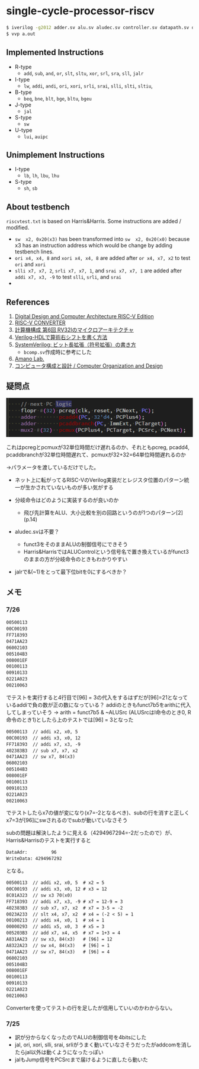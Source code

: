 # single-cycle-processor-riscv

```bash
$ iverilog -g2012 adder.sv alu.sv aludec.sv controller.sv datapath.sv dmem.sv extend.sv flopenr.sv flopr.sv imem.sv maindecoder.sv mux2.sv mux3.sv mux4.sv regfile.sv riscvsingle.sv testbench.sv top.sv bcomp.sv
$ vvp a.out
```

## Implemented Instructions
- R-type
  - `add`, `sub`, `and`, `or`, `slt`, `sltu`, `xor`, `srl`, `sra`, `sll`, `jalr`
- I-type
  - `lw`, `addi`, `andi`, `ori`, `xori`, `srli`, `srai`, `slli`, `slti`, `sltiu`,
- B-type
  - `beq`, `bne`, `blt`, `bge`, `bltu`, `bgeu`
- J-type
  - `jal`
- S-type
  - `sw`
- U-type
  - `lui`, `auipc`

## Unimplement Instructions
- I-type
  - `lb`, `lh`, `lbu`, `lhu`
- S-type
  - `sh`, `sb`


## About testbench
`riscvtest.txt` is based on Harris&Harris.
Some instructions are added / modified.

- `sw  x2, 0x20(x3)` has been transformed into `sw  x2, 0x20(x0)` because x3 has an instruction address which would be change by adding testbench lines.
- `ori x4, x4, 8` and `xori x4, x4, 8` are added after `or x4, x7, x2` to test `ori` and `xori`
- `slli x7, x7, 2`, `srli x7, x7, 1`, and `srai x7, x7, 1` are added after `addi x7, x3, -9` to test `slli`, `srli`, and `srai`
- 

## References
1. [Digital Design and Computer Architecture RISC-V Edition](https://www.amazon.co.jp/Digital-Design-Computer-Architecture-RISC-V/dp/0128200642)
2. [RISC-V CONVERTER](https://www.eg.bucknell.edu/~csci206/riscv-converter/index.html#)
3. [計算機構成 第6回 RV32Iのマイクロアーキテクチャ](https://www.am.ics.keio.ac.jp/parthenon/rvmicro.pdf)
4. [Verilog-HDLで算術右シフトを書く方法](https://hikalium.hatenablog.jp/entry/2017/07/10/091146)
5. [SystemVerilog: ビット長拡張（符号拡張）の書き方](https://nodamushi.hatenablog.com/entry/2018/12/03/233840)
   - `bcomp.sv`作成時に参考にした
6. [Amano Lab.](https://www.am.ics.keio.ac.jp/parthenon/)
7. [コンピュータ構成と設計 / Computer Organization and Design](https://yamin.cis.k.hosei.ac.jp/lectures/cod/)

## 疑問点
![time_delay_PC](img/time_delay_PC.png)

これはpcregとpcmuxが32単位時間だけ遅れるのか、それともpcreg, pcadd4, pcaddbranchが32単位時間遅れて、pcmuxが32+32=64単位時間遅れるのか

->パラメータを渡しているだけでした。

- ネット上に転がってるRISC-VのVerilog実装だとレジスタ位置のパターン統一が生かされていないものが多い気がする
- 分岐命令はどのように実装するのが良いのか
  - 飛び先計算をALU、大小比較を別の回路というのが1つのパターン[2] (p.14)

- aludec.svは不要？
  - funct3をそのままALUの制御信号にできそう
  - Harris&HarrisではALUControlという信号名で置き換えているがfunct3のままの方が分岐命令のときもわかりやすい

- jalrで&(~1)をとって最下位bitを0にするべきか？

## メモ
### 7/26

```txt
00500113
00C00193
FF718393
0471AA23
06002103
005104B3
008001EF
00100113
00910133
0221A023
00210063
```
でテストを実行すると4行目で[96] = 3の代入をするはずだが[96]=21となっているaddiで負の数が正の数になっている？
addiのときもfunct7b5をarithに代入してしまっていそう
-> arith = funct7b5 & ~ALUSrc (ALUSrcはI命令のとき0, R命令のとき1)としたら上のテストでは[96] = 3となった

```txt
00500113  // addi x2, x0, 5
00C00193  // addi x3, x0, 12
FF718393  // addi x7, x3, -9
402383B3  // sub x7, x7, x2
0471AA23  // sw x7, 84(x3)
06002103
005104B3
008001EF
00100113
00910133
0221A023
00210063
```
でテストしたらx7の値が変になり(x7=-2となるべき)、subの行を消すと正しくx7=3が[96]にswされるのでsubが動いていなさそう

subの問題は解決したように見える（4294967294=-2だったので）が、Harris&Harrisのテストを実行すると
```bash
DataAdr:         96
WriteData: 4294967292
```
となる。

```txt
00500113  // addi x2, x0, 5  # x2 = 5
00C00193  // addi x3, x0, 12 # x3 = 12
8C01A323  // sw x3 70(x0)
FF718393  // addi x7, x3, -9 # x7 = 12-9 = 3
402383B3  // sub x7, x7, x2  # x7 = 3-5 = -2
0023A233  // slt x4, x7, x2  # x4 = (-2 < 5) = 1
00100213  // addi x4, x0, 1  # x4 = 1
00000293  // addi x5, x0, 3  # x5 = 3
005203B3  // add x7, x4, x5  # x7 = 1+3 = 4
A831AA23  // sw x3, 84(x3)   # [96] = 12
A8322A23  // sw x4, 84(x3)   # [96] = 1
0471AA23  // sw x7, 84(x3)   # [96] = 4
06002103
005104B3
008001EF
00100113
00910133
0221A023
00210063
```
Converterを使ってテストの行を足したが信用していいのかわからない。

### 7/25
- 訳が分からなくなったのでALUの制御信号を4bitsにした
- jal, ori, xori, slli, srai, srliがうまく動いていなさそうだったがaddcomを消したらjal以外は動くようになったっぽい
- jalもJump信号をPCSrcまで届けるように直したら動いた

